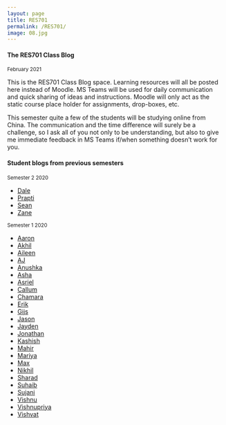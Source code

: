 ```yaml
---
layout: page
title: RES701
permalink: /RES701/
image: 08.jpg
---
```

#### The RES701 Class Blog
<small>February 2021</small>

This is the RES701 Class Blog space. Learning resources will all be posted here instead of Moodle. MS Teams will be used for daily communication and quick sharing of ideas and instructions. Moodle will only act as the static course place holder for assignments, drop-boxes, etc.

This semester quite a few of the students will be studying online from China. The communication and the time difference will surely be a challenge, so I ask all of you not only to be understanding, but also to give me immediate feedback in MS Teams if/when something doesn’t work for you.

<!-- 
#### Last blog posting
<small>November 27 2020</small>

One of your last blog posts is to write a reflection on the course, what you have learned, what you have enjoyed (or not!).  It helps me reflect on how the course has gone and how I can improve it for the next group of students :)

#### Intellectual Property, Copyright, Copyleft and Creative Commons
<small>November 20 2020</small>

Today’s theme is about protecting and sharing your work. As I will mention today, there are a few different ways to this. But have a look at the two links below, and I think that you will find an agreement that covers what you are doing and what you want to achieve with it.

* [Creative Commons](https://creativecommons.org/choose/)

* [Choose a License](https://choosealicense.com/)

* And – a video to encourage you:

<iframe width="560" height="315" src="https://www.youtube.com/embed/IeTybKL1pM4" frameborder="0" allow="accelerometer; autoplay; encrypted-media; gyroscope; picture-in-picture" allowfullscreen></iframe>


#### Ethical Behaviour – Headlines
<small>October 13 2020</small>

Today’s session was all about ethics – moving into ethical behaviour in research, so it hopefully makes some sense in the course perspective.

Most of you would probably not have any ethical issues in your project proposals. But as soon as you have other people or beings involved in you research – as participants or in your research community – it is something you would have to consider.

**Headlines  – what does it mean to behave ethically?**

* About social values not laws
* Treat others as you would wish to be treated
* Evaluating how things affect others – particularly negatively
* Respectful treatment – treated as an equal (human) being
* Privacy protected/safe environment
* Health and well being (and property) protected

#### Exercise; Ethical Behaviour
<small>October 13 2020</small>

Discuss in your group if the behaviour described in the examples below is related to ethics:

If it is, why and how?

Can you come up with a solution that would solve the ethical problem?

* You find some good images on the web that would look good on your site.  You copy and paste them to your blog.
* You are in a hurry to finish an assignment and you find the perfect explanation of a difficult concept on wikipedia. You decide to copy it into your work.
* You are a medical researcher and you think you have discovered a new drug that cures lung cancer.  It worked well on mice although a few of them died of heart problems. You want to test it on people.  You recruit 100 lung cancer patients into your treatment programme. You don’t tell them about the new drug.  You treat 50 patients with usual drugs and 50 with the new drug to see which is better.
* You are doing your PhD about drug abuse among students.  You interview 30 students about their drug use. You discover that one of the students is actually a fairly big time dealer and you report him to the police.
* You are a researcher looking at the effect of violent computer games on children.  You recruit 20 children into your study. Over a month you regularly show them images of violence to see if it has an adverse effect on their behaviour.  One of the children becomes quite distressed each time and so you stop showing her images and drop her from the study.
* You want to research how easy it is to hack into your organisation’s computer system by persuading people to divulge login and password details.  You recruit a small team to ring up key people in the organisation and persuade them to give either their own or their boss’s details.
* You are doing an initial research in area of a town where may bars and pubs are located, to estimate the level of problematic social behaviour in the area. your research is independent from the police, because you want to observe their behaviour as well. You observe both abusive and violent behaviour.

#### Milgram Experiment; Unethical Research to Expose Unethical Behaviour
<small>October 13 2020</small>

<iframe src="https://player.vimeo.com/video/274998912" width="640" height="480" frameborder="0" allow="autoplay; fullscreen" allowfullscreen></iframe>
<p><a href="https://vimeo.com/274998912">Stanley Milgram: Obedience (1965)</a> from <a href="https://vimeo.com/malcontentpix">Jamie Palmer</a> on <a href="https://vimeo.com">Vimeo</a>.</p>

#### Support for assignment 3 writing
<small>September 15 2020</small>

You can find the Assignment 3 document on Moodle. In the PRJ70x section of this blog, you can find a proposal template and links that lead the the library’s database, where you can search previous projects. Just remember to use the search parameters ‘BIT Project Report'.

[This document](https://docs.google.com/document/d/1G2ukhKHW8Rhf0yuFhndizPMCDXHuR_xm0gSVvNxvxm0/edit?usp=sharing) is the Assessment Handbook for the Project Course.  Page 3 contains guidelines for the proposal (which is the same as Assessment 3). Just remember that you are submitting a separate (possibly new) document as your Project Proposal.

#### Areas of interest
<small>September 15 2020</small>

1. First there is a little [narcissist exercise](https://docs.google.com/document/d/1E9nEJzKa-oDQ2tt5H6efVtT3xK_z8yoWwV-GhEorl-c/edit). It might appear a little self obsessed – but I think that it is a good way of getting started with something relevant. Please copy the questions into you blog, and finish the exercise there. We’ll discuss the very last question in class after a little while.

2. From there, we will go into the more serious stuff. This will be a [working document](https://docs.google.com/document/d/1VEd5a-BBfhtcWMovGqPzScbsuLvvsXMp2B7vFPK5tpk/edit?usp=sharing) next week also.

We are doing task 1 and 2 today in this working document, today the 15th of September, and continue next week. The idea with this exercise, is that you copy your own version into the shared document. You might have to copy the template over to your own word processor, and cope the text back to the shared Google Doc. Often the Google Doc is struggling when so many are editing at once.

We will continue with the last tasks (3 & 4) in this ‘working document’ next week.

#### Academic article search exercise - blog posting for next week
<small>September 1 2020</small>

1. Read the posting below carefully.  

2. Pay attention to how to identify if a paper/article is one we could term 'academic'.

3. Search for  two 'academic' articles related to IT or computing (in English!) using any method you choose - this can be online, or from the library or some other source.  You might want to try out different methods!  It makes sense to look for articles that are in an area of IT that interests you but it doesn't have to be.  Make sure that at least one of the articles is a  'full text' and not just an abstract.

4. Save these two articles in your Google Scholar library (or elsewhere if you use a different method) so that you can easily find them again.

5. For both of the academic articles you find,  post to your blog for this week the following information:
    * Title and author(s) of the article
    * APA reference (give it your best shot!) (try using the ‘cite’ option on Google Scholar)
    * how you found the article and what keywords you used
    * what kind of article it is, ( journal paper, conference paper, masters thesis.....)
    * all the reasons that you think it is an academic article
    * how well it fits the 'structure of an academic article'  that I described in my previous post
    * how many references it has
    * how many citations it has (if you can find out)
    * for articles that you found online,  the url of the article
    * say whether you are interested in properly reading the article or not (and give some reasons!)

Note I am not asking you to read the articles you find (although of course you can if you want to!) - we will be working on strategies for reading academic articles later - but to look at the structure and characteristics of the things you find.  This eventually becomes second nature and you can tell from a quick scan of an article how 'academic' or 'credible' it is likely to be.  Initially though it is about assessing it for the things I have mentioned above and making your decision!

#### Why do we look for ‘academic’ articles?
<small>September 1 2020</small>

**It is important for:**

Content

* find out what other, more knowledgeable people have said about the area
* find what is likely to be the most ‘credible’ information that you can find
* ground your work in work that others have done (no one expects you to come up with a completely original idea

Method

* look at the kind of research approach that others have taken 
* understand how others have applied the research approach to learn how to do it well  

It is useful to

* see what questions others have left unanswered.  There may be room for you to pick up one of those questions yourself.
* find a useful starting point for your own work.

**What is an ‘academic’ article?**

When I refer to an academic article or paper, I am generally meaning a summary of research that has been published in a peer-reviewed journal or presented at a peer-reviewed conference.   Although, Masters and PhD theses are also ‘academic’ they are too long and too detailed to be ‘papers’.  Generally a paper will be around 4,000 – 8,000 words long  or somewhere around 5 – 10 printed pages.  They are usually written by academics but not always!

Of course, on the internet you will also find a large number of papers or articles that are not considered to be academic, these could be newspaper articles, articles from practitioner journals, blog postings, vanity publishing, white papers from companies such as Microsoft or IBM among others.  These can often have useful information but as we have discussed, they are not always 'valid' as research and are often biased.

There are also things which fall in between the two - papers such as university working papers, individually published work by academics (on a blog perhaps).  Again these can be useful but you will need to be clear about whether they are really useful as a basis for your research by looking at some of the criteria below.

**So how can you tell what is academic or not?**

Before the internet, it was reasonably straightforward to identify such articles (or 'papers') as they would generally be published either in specialised research journals or books, or in the proceedings of academic conferences.  Of course, this still happens and often their abstracts are freely available online. However, a number of publishers charge a fee to read the complete paper.

Generally, if you have searched on NMIT’s online library databases or used an academic search engine like Google Scholar, the results you find will be academic.  This is because they have already screened out the non-academic work – they have done some of the hard work for you already!  However, if you are still not sure you can usually tell by looking at the criteria below.

Usually, an academic paper will be reporting on primary research of some kind and will have been peer-reviewed.   Most academic papers are also written to a very similar structure which not only makes it easier to read but also easier to work out what kind of article it is.
The main components of an academic paper are:

* the title
* the authors (usually with an email address and affiliation)
* the abstract
* the introduction
* a review of other papers relevant to the topic ( a literature review)
* a description of what the research was and what the researchers did
* the results of what they did
* a discussion about what the results mean
* a conclusion
* a list of references

**If the paper you find does not have an abstract and/or has no references, it is very unlikely to be an academic article.**

#### Blog posting for next week
<small>August 18 2020</small>

Find at least 3 different sources of evidence (e.g. a blog post, a journal article, youtube video etc.) for each of the two topics listed below (6 in total). You don’t need to read or watch them.

Try to find as many different kinds of sources of evidence as you can but try to find at least two sources which you think might be ‘academic papers/articles.

Topics:

* Computational Thinking
* Virtualisation Technology

Write a blog post and for each source you find:

1. post the URL, e.g. http://
2. the search terms you used,
3. how you found it (e.g. Google search or followed link from wikipedia)
4. who wrote/created it
5. when it was written/created/recorded/published  
6. what kind of ‘publication’ it is (e.g. news item, youtube video, white paper)
7. how  ‘credible (believable)’  you think it is  – include your reasons

#### Presentations next week
<small>August 18 20 2020</small>

Preparation Work for the week after the term break

We will be looking at different kinds of methods/methodologies that can be used in our research. In preparation for that I would like you to investigate the topic below that you have been allocated. You are working together to make a short presentation next week - no more than 10 min:

1. Action Research - _Zane_
2. Discourse Analysis - _Carlos_
3. Exploratory Research - _Dale_
4. Case Study Research - _Prapti_ 
5. Meta-Analysis - _Sean_
6. Design-based research (Design Science) - _Lars_
7. Experimental Research - 
8. Observational Research - 
9. Randomised Controlled Trials - 
10. Secondary Research -

For your topic I want you to answer these questions as a presentation,
Also, you will create an individual blog post as homework for the week after the presentation (you can include links to other information or videos etc if you want):

1. What is it ? (Short description of how it works)
2. What kinds of questions/problems might it be useful for?
3. How could it be used in IT research  (try to think of an example)?
4. What are the strengths of the approach?
5. What are the weaknesses of the approach?

#### Opinions about Covid-19 – an example of epistemology and ontology
<small>August 18 2020</small>

An example from the current discussion climate; find quite different opinions about Covid-19. Please find two opinions each – communicate in the classroom so you don’t do the same ones. After 10-1min, briefly present the position/opinion in the classroom and try to identify which ontology (perception of reality) and epistemology (how the knowledge is generated) that this position represents. Don’t be afraid of contradictions :)

#### A little exercise about credibility/validity
<small>August 18 2020</small>

This is a little survey that hopefully will lead to a discussion about credibility.

You open [this spreadsheet](https://docs.google.com/spreadsheets/d/1yxGGF7nfgU2zS2AO2D7VTb4xf9GGGgO4vxX3uhUAa94/edit?usp=sharing), find the column with the number ID you have been assigned, and carefully think about how credible you think the listed resources are (do not think very, very long, though). And then you enter a value between 1 and 10 (1 is not credible, 10 is totally credible).

We will discuss the results afterwards.

#### Credibility & Validity
<small>August 18 2020</small>

* _Credibility - how believable is the information you have found?_
* _Validity - how likely is it to be ‘true’ - i.e ‘valid’?_

**How do we know - or rather decide!?**
Mainly comes down to four questions;

* Does the epistemology match the ontology?  
i.e. was the means of discovering the information suitable for the question that was being asked or for the type of knowledge that was being searched for. In order to decide this you have to pay attention to the ‘question’ or ‘problem’ as well as what the researchers actually did.

* Was the method followed sufficiently rigorous?
i.e. is it repeatable or reproducible and can you follow the reasoning behind the conclusions that are being drawn? How well did they do the work?

* Who did the work/research? Do they seem credible?
i.e who do they work for, who paid for the research, where/what is the bias?

* Where and when was the work made public (or published)

#### Credibility & Validity
<small>August 18 2020</small>

![Radioactivity](/docs/img/japan.jpg)

The massive (8.9) Tohoku earthquake and subsequent tsunami that hit Japan in March 2011 resulted in a series of equipment failures, nuclear meltdowns and releases of radioactive materials from the Fukushima I Nuclear Power Plant, the largest nuclear disaster since the catastrophic accident at the Chernobyl Nuclear Power Plant in Ukraine in April 1986.

In August 2013, news accounts quoted an official from Japan’s Nuclear Regulatory Authority as stating that highly radioactive water was seeping from the plant into the Pacific Ocean and creating an “emergency” situation that the plant’s operators were not adequately containing.

#### Credibility & Validity
<small>August 18 2020</small>

Being religious - or not?

![The Pope](/docs/img/francisgod.jpg)

#### Credibility & Validity
<small>August 18 2020</small>

[Ruins of Ancient City Discovered in Australian Desert](https://worldnewsdailyreport.com/ruins-of-ancient-city-discovered-in-australian-desert/)

#### A hilosophical research position – Critical Realism  
<small>August 11 2020</small>

![John Mingers. (2004). Real-izing Information Systems: Critical Realism as an Underpinning Philosophy for Information Systems. Information and Organization, 14(2), 87–103.](/docs/img/cr.png)

#### Blog posting for next week
<small>August 11 2020</small>

Thank you for today’s session – it was probably a challenge for all of us. But hopefully a rewarding one.

You blog posting for next week should be about research paradigms; please don’t try to recount everything that was said today, but try instead to give the posting your own personal touch and relate it to the work/courses you are currently doing – or have done. In other words make the posting relevant to yourself. Then there is a good chance that it might also be interesting for me and others to read.

Looking forward 🙂

#### Ontologies, Epistemologies into Paradigms; a small guide to my presentation today
<small>August 11 2020</small>

**Ontological continuum**

Ontologyrefers to our assumptions of what exists, or what is ‘real’.  It can range from **nominalism** (things are only what we as an individual think exists) to **realism** (believing that everything exists in an objective way and we can all experience it objectively).

Other positions include **‘constructivism’** – reality is socially constructed – some things only have an existence because we, as people, as a society or as a culture, agree that they do.

**Epistemological continuum**

**Epistemology**
refers to the type of valid knowledge that we can obtain about things.  This can be characterised in various ways for example from **positivism** (regularity, measurement, objective observation, causal effects) to **anti-positivism** (each person’s perception is valid).

One important view is that of those who believe in **interpretivism** – who believe that the researcher can never be objective and that human interpretation and understanding is also ‘valid’ knowledge.

**Research paradigms**
Where different ontologies overlap with different epistemological approaches,  we have ‘paradigms’ (or ways of undertaking the search for valid knowledge). For example, Western thought has for many centuries been characterized by the acceptance of the **‘classicscientific paradigm’** – a realist ontology with a positivist epistemology.

However, the **post-modernist movement** of the last half of the 20th century may be moving us towards a different paradigm as the epistemological position moves more towards an interpretivist or even anti-positivist (relativism) approach. Ontology **nominalism** (things are only what we as an individual think exists)

The **social science** paradigm falls somewhat in the middle and is often characterised by a ‘constructionist’ ontology and an interpretivist epistemology.  

Visual artists (i.e. painters) are much further toward the other ends of both continuums

#### Have I misunderstood what a scientific paradigm is?
<small>August 11 2020</small>

In the past concerned students have contacted me because they actually looked up what a Scientific Paradigm is – and the explanation is not at all like the one I gave.

Don’t worry – there are many ways of explaining what it is – my one might be a bit unusual. Try to choose one though, and see how much you can get out of it. The main ones I talked about were:

* Classic Scientific Paradigm
* Social Science Paradigm
* Post-Modernist Approach

And then I mentioned one single method that possibly could bypass a definite choice; Design Science. But there are many other paradigms and methods – and ways to escape a definite choice. Confused?

You should be 🙂

But from now on we are making things simpler – hopefully 🙂

#### Questions about truth and facts
<small>August 4 2020</small>

1. Is there adifference between ‘knowing’ something and ‘having knowledge’ of something?
2. What is ‘truth’?
3. What do we really mean when we say something is ‘true’?
4. Is there a difference between knowing something is ‘true’ and believing that something is ‘true’?
5. What is the difference between subjective and objective ‘truth’?
6. What is a ‘fact’ and can ‘facts’ change ?
7. How do we discover if something is ‘true’ or not?
8. “We do not see things as they are but as we are” Anais Nin. What does this mean?
9. “Reality is an illusion, albeit a very persistent one” (Einstein) What does this mean?
10. Is there a difference between ‘true’ and ‘valid’? Explain!

#### Blog posting for next week
<small>August 4 2020</small>

1. What is ontology? How is it relevant to research? 
2. What is epistemology? How is it relevant to research?
3. What is the connection between ontology and epistemology in a research context?

Next week we will discuss the Scientific Paradigms – and get started with thinking about the first assignment.


#### Presentation
<small>July 21 2020</small>

[Presentation about Research and research](https://docs.google.com/presentation/d/1es7LMKp7Qq_xFILBpgTuI-euQOREZtZ--m3p9xNRIrI/edit?usp=sharing)

#### First blog posting
<small>July 21 2020</small>

Follow the instructions in for exmple WordPress.com to set up the blog. If you are using an existing blog, please create a RES701 category.

Email me the url; Lars.Dam@nmit.ac.nz

Write your first post:

* What do you think ‘research’ is?
* Do you think you will ever need research skills?
* What do you think a research journal is and who is it written for?
* What is plagiarism?
* Why is it important to avoid it?

#### Why blogging in RES701?
<small>July 21 2020</small>

As you might have sensed by now, it is very important for this course, that we create and maintain a ‘research community’. One of the most important and efficient ways of doing this, is to write up your reflections on the discussions and the presentations in the classroom and what you are learning, as we move along.

This means staying up to date with this blog and update you own blog weekly – at least. So bookmark this blog and follow it.

As soon as possible, we will have links up to all of your blogs here. You will then be able to follow the learning journey of your classmates – selectively if you like 🙂

Don’t take the competition with your classmates to seriously. Some are very good at writing and if they are very competitive, they would have something impressive up most of the time. What I am looking for from everyone, is active participation and deep thinking. Which does require some writing at the end of the day. So – do your best – consistently 🙂 – as in any other teamwork.  -->

#### Student blogs from previous semesters
<small> Semester 2 2020</small>

* [Dale](https://d-stephenson.github.io/)
* [Prapti](https://res701praptimane.wordpress.com)
* [Sean](https://seancavill.github.io/Blog/)
* [Zane]()

<small> Semester 1 2020</small>

* [Aaron](https://AaronsResearchMethods.blogspot.com)
* [Akhil](https://res701designblog.wordpress.com/)
* [Aileen](https://aepnmit2020.wordpress.com)
* [AJ](https://strategichotfairys.home.blog/)
* [Anushka](https://researchmethodsanushka.blogspot.com/)
* [Asha](https://theasha2.wordpress.com/)
* [Asriel](https://docs.google.com/document/d/1U5kIROiTvPib5gldAskDspVyV9RdBRQZ3sxgSpKRITE/edit?usp=sharing)
* [Callum](https://callumschat.wordpress.com/)
* [Chamara](https://researchcl.blogspot.com)
* [Erik](https://evesres701journal.wordpress.com/)
* [Gijs](https://gijs.school.blog/)
* [Jason](https://jmoverthinking.wordpress.com/)
* [Jayden](https://jaykdpc.wordpress.com/category/res701/)
* [Jonathan](https://jonosbitblog.wordpress.com/)
* [Kashish](https://kashishpriya.wordpress.com)
* [Mahir](https://blogsofking.wordpress.com/)
* [Mariya](https://infomationtechnology.tech.blog/blog-2/)
* [Max](https://maxadamsres701.wordpress.com/blog-2/)
* [Nikhil](https://nikhilres701.wordpress.com/)
* [Sharad](https://reasearchmethodsharad.wordpress.com/)
* [Suhaib](https://res701suhaib.wordpress.com/)
* [Sujani](https://learntogether511671192.wordpress.com/)
* [Vishnu](https://res701vvblog.wordpress.com/)
* [Vishnupriya](https://vpnavigants.wordpress.com/)
* [Vishvat](https://researchmthds.wordpress.com/)